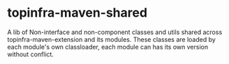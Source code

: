 # topinfra-maven-shared

A lib of Non-interface and non-component classes and utils shared across topinfra-maven-extension and its modules.
These classes are loaded by each module's own classloader, each module can has its own version without conflict.
